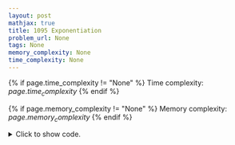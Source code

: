 ```yaml
---
layout: post
mathjax: true
title: 1095 Exponentiation
problem_url: None
tags: None
memory_complexity: None
time_complexity: None
---
```




{% if page.time_complexity != "None" %}
Time complexity: ${{ page.time_complexity }}$
{% endif %}

{% if page.memory_complexity != "None" %}
Memory complexity: ${{ page.memory_complexity }}$
{% endif %}

<details>
<summary>
<p style="display:inline">Click to show code.</p>
</summary>
```cpp
{% raw %}
using namespace std;
using ll = long long;
using ii = pair<int, int>;
using vi = vector<int>;
int const MOD = 1e9 + 7;
ll modpow(ll a, ll b)
{
    a %= MOD;
    ll ans = 1;
    while (b > 0)
    {
        if (b % 2 == 1)
            ans = ans * a % MOD;
        a = a * a % MOD;
        b >>= 1;
    }
    return ans;
}
int main(void)
{
    int t;
    cin >> t;
    while (t--)
    {
        int a, b;
        cin >> a >> b;
        cout << modpow(a, b) << endl;
    }
    return 0;
}

{% endraw %}
```
</details>

